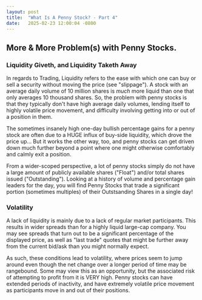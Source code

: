 ```yaml
---
layout: post
title:  "What Is A Penny Stock? - Part 4"
date:   2025-02-23 12:00:04 -0800
---
```

## More & More Problem(s) with Penny Stocks.

### Liquidity Giveth, and Liquidity Taketh Away
In regards to Trading, Liquidity refers to the ease with which one can buy or sell a security without moving the price (see "slippage").  A stock with an average daily volume of 10 million shares is *much* more liquid than one that only averages 10 thousand shares.  So, the problem with penny stocks is that they typically don't have high average daily volumes, lending itself to highly volatile price movement, and difficulty involving getting into or out of a position in them.

The sometimes insanely high one-day bullish percentage gains for a penny stock are often due to a HUGE influx of buy-side liquidity, which drove the price up...  But it works the other way, too, and penny stocks can get driven down much further beyond a point where one might otherwise comfortably and calmly exit a position.

From a wider-scoped perspective, a lot of penny stocks simply do not have a large amount of publicly available shares ("Float") and/or total shares issued ("Outstanding").  Looking at a history of volume and percentage gain leaders for the day, you will find Penny Stocks that trade a significant portion (sometimes multiples) of their Outstsanding Shares in a single day!

### Volatility

A lack of liquidity is mainly due to a lack of regular market participants.  This results in wider spreads than for a highly liquid large-cap company.  You may see spreads that turn out to be a significant percentage of the displayed price, as well as "last trade" quotes that might be further away from the current bid/ask than you might normally expect.

As such, these conditions lead to volatility, where prices seem to jump around even though the net change over a longer period of time may be rangebound.  Some may view this as an opportunity, but the associated risk of attempting to profit from it is VERY high.  Penny stocks can have extended periods of inactivity, and have extremely volatile price movement as participants move in and out of their positions.